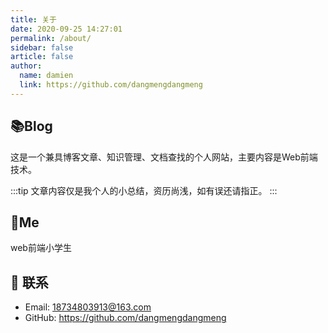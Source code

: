 ```yaml
---
title: 关于
date: 2020-09-25 14:27:01
permalink: /about/
sidebar: false
article: false
author:
  name: damien
  link: https://github.com/dangmengdangmeng
---
```


## 📚Blog
这是一个兼具博客文章、知识管理、文档查找的个人网站，主要内容是Web前端技术。

:::tip
文章内容仅是我个人的小总结，资历尚浅，如有误还请指正。
:::

## 🐼Me
web前端小学生

## :email: 联系

- Email:  <a href="mailto:18734803913@163.com">18734803913@163.com</a>
- GitHub: <https://github.com/dangmengdangmeng>
